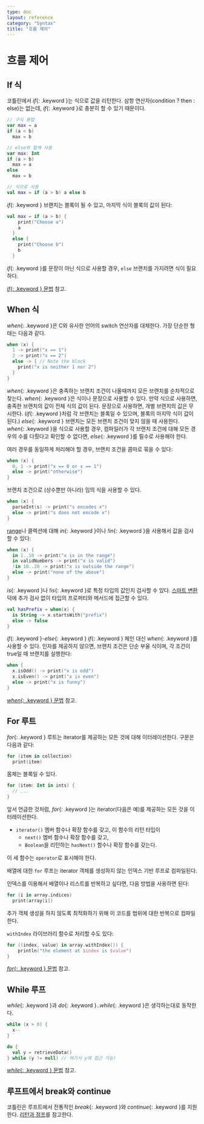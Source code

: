 ```yaml
---
type: doc
layout: reference
category: "Syntax"
title: "흐름 제어"
---
```


# 흐름 제어

## If 식

코틀린에서 *if*{: .keyword }는 식으로 값을 리턴한다.
삼항 연산자(condition ? then : else)는 없는데, *if*{: .keyword }로 충분히 할 수 있기 때문이다.

``` kotlin
// 구식 용법
var max = a
if (a < b)
  max = b

// else와 함께 사용
var max: Int
if (a > b)
  max = a
else
  max = b

// 식으로 사용
val max = if (a > b) a else b
```

*if*{: .keyword } 브랜치는 블록이 될 수 있고, 마지막 식이 블록의 값이 된다:

``` kotlin
val max = if (a > b) {
    print("Choose a")
    a
  }
  else {
    print("Choose b")
    b
  }
```

*if*{: .keyword }를 문장이 아닌 식으로 사용할 경우, `else` 브랜치를 가지려면 식이 필요하다.

[*if*{: .keyword } 문법](grammar.html#if) 참고.

## When 식

*when*{: .keyword }은 C와 유사한 언어의 switch 연산자를 대체한다. 가장 단순한 형태는 다음과 같다.

``` kotlin
when (x) {
  1 -> print("x == 1")
  2 -> print("x == 2")
  else -> { // Note the block
    print("x is neither 1 nor 2")
  }
}
```

*when*{: .keyword }은 충족하는 브랜치 조건이 나올때까지 모든 브랜치를 순차적으로 찾는다.
*when*{: .keyword }은 식이나 문장으로 사용할 수 있다. 만약 식으로 사용하면, 충족한 브랜치의 값이 전체 식의 값이 된다.
문장으로 사용하면, 개별 브랜치의 값은 무시한다. (*if*{: .keyword }처럼 각 브랜치는 블록일 수 있으며, 블록의 마지막 식이 값이 된다.)
*else*{: .keyword } 브랜치는 모든 브랜치 조건이 맞지 않을 때 사용한다.
*when*{: .keyword }을 식으로 사용할 경우, 컴파일러가 각 브랜치 조건에 대해 모든 경우의 수를 다뤘다고 확인할 수 없다면,
*else*{: .keyword }를 필수로 사용해야 한다.

여러 경우를 동일하게 처리해야 할 경우, 브랜치 조건을 콤마로 묶을 수 있다:

``` kotlin
when (x) {
  0, 1 -> print("x == 0 or x == 1")
  else -> print("otherwise")
}
```

브랜치 조건으로 (상수뿐만 아니라) 임의 식을 사용할 수 있다.

``` kotlin
when (x) {
  parseInt(s) -> print("s encodes x")
  else -> print("s does not encode x")
}
```

[range](ranges.html)나 콜렉션에 대해 *in*{: .keyword }이나 *!in*{: .keyword }을 사용해서 값을 검사할 수 있다:

``` kotlin
when (x) {
  in 1..10 -> print("x is in the range")
  in validNumbers -> print("x is valid")
  !in 10..20 -> print("x is outside the range")
  else -> print("none of the above")
}
```

*is*{: .keyword }나 *!is*{: .keyword }로 특정 타입의 값인지 검사할 수 있다. [스마트 변환](typecasts.html#smart-casts) 덕에
추가 검사 없이 타입의 프로퍼티와 메서드에 접근할 수 있다.

```kotlin
val hasPrefix = when(x) {
  is String -> x.startsWith("prefix")
  else -> false
}
```

*if*{: .keyword }-*else*{: .keyword } *if*{: .keyword } 체인 대신 *when*{: .keyword }를 사용할 수 있다.
인자를 제공하지 않으면, 브랜치 조건은 단순 부울 식이며, 각 조건이 true일 때 브랜치를 실행한다:

``` kotlin
when {
  x.isOdd() -> print("x is odd")
  x.isEven() -> print("x is even")
  else -> print("x is funny")
}
```

[*when*{: .keyword } 문법](grammar.html#when) 참고.


## For 루트

*for*{: .keyword } 루트는 iterator를 제공하는 모든 것에 대해 이터레이션한다. 구문은 다음과 같다:

``` kotlin
for (item in collection)
  print(item)
```

몸체는 블록일 수 있다.

``` kotlin
for (item: Int in ints) {
  // ...
}
```

앞서 언급한 것처럼, *for*{: .keyword }는 iterator(다음은 예)를 제공하는 모든 것을 이터레이션한다.

* `iterator()` 멤버 함수나 확장 함수를 갖고, 이 함수의 리턴 타입이
  * `next()` 멤버 함수나 확장 함수를 갖고,
  * `Boolean`을 리턴하는 `hasNext()` 함수나 확장 함수를 갖는다.

이 세 함수는 `operator`로 표시해야 한다.

배열에 대한 `for` 루프는 iterator 객체를 생성하지 않는 인덱스 기반 루프로 컴파일된다.

인덱스를 이용해서 배열이나 리스트를 반복하고 싶다면, 다음 방법을 사용하면 된다:

``` kotlin
for (i in array.indices)
  print(array[i])
```

추가 객체 생성을 하지 않도록 최적화하기 위해 이 코드를 범위에 대한 반복으로 컴파일한다.

`withIndex` 라이브러리 함수로 처리할 수도 있다:

``` kotlin
for ((index, value) in array.withIndex()) {
    println("the element at $index is $value")
}
```

[*for*{: .keyword } 문법](grammar.html#for) 참고.

## While 루프

*while*{: .keyword }과 *do*{: .keyword }..*while*{: .keyword }은 생각하는대로 동작한다.

``` kotlin
while (x > 0) {
  x--
}

do {
  val y = retrieveData()
} while (y != null) // 여기서 y에 접근 가능!
```

[*while*{: .keyword } 문법](grammar.html#while) 참고.

## 루프트에서 break와 continue

코틀린은 루프트에서 전통적인 *break*{: .keyword }와 *continue*{: .keyword }를 지원한다. [리턴과 점프](returns.html)를 참고한다.
